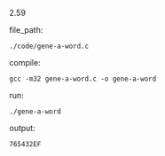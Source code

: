 2.59

file_path:

```
./code/gene-a-word.c
```

compile:

```
gcc -m32 gene-a-word.c -o gene-a-word
```

run:

```
./gene-a-word
```

output:

```
765432EF
```
